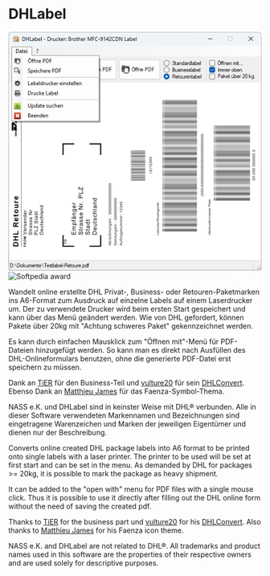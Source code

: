 # DHLabel

![DHLabel screenshot](/Screenshot.png?raw=true "DHLabel screenshot") ![Softpedia award](https://www.softpedia.com/_img/softpedia_100_free.png?2023_1)

Wandelt online erstellte DHL Privat-, Business- oder Retouren-Paketmarken ins A6-Format zum Ausdruck auf einzelne Labels auf einem Laserdrucker um. Der zu verwendete Drucker wird beim ersten Start gespeichert und kann über das Menü geändert werden. Wie von DHL gefordert, können Pakete über 20kg mit "Achtung schweres Paket" gekennzeichnet werden.

Es kann durch einfachen Mausklick zum "Öffnen mit"-Menü für PDF-Dateien hinzugefügt werden. So kann man es direkt nach Ausfüllen des DHL-Onlineformulars benutzen, ohne die generierte PDF-Datei erst speichern zu müssen.

Dank an [TiER](https://github.com/TimoErdmann) für den Business-Teil und [vulture20](https://github.com/vulture20) für sein [DHLConvert](https://github.com/vulture20/DHLConvert). Ebenso Dank an [Matthieu James](https://www.deviantart.com/tiheum) für das Faenza-Symbol-Thema.

NASS e.K. und DHLabel sind in keinster Weise mit DHL® verbunden. Alle in dieser Software verwendeten Markennamen und Bezeichnungen sind eingetragene Warenzeichen und Marken der jeweiligen Eigentümer und dienen nur der Beschreibung.

Converts online created DHL package labels into A6 format to be printed onto single labels with a laser printer. The printer to be used will be set at first start and can be set in the menu. As demanded by DHL for packages >= 20kg, it is possible to mark the package as heavy shipment.

It can be added to the "open with" menu for PDF files with a single mouse click. Thus it is possible to use it directly after filling out the DHL online form without the need of saving the created pdf.

Thanks to [TiER](https://github.com/TimoErdmann) for the business part und [vulture20](https://github.com/vulture20) for his [DHLConvert](https://github.com/vulture20/DHLConvert). Also thanks to [Matthieu James](https://www.deviantart.com/tiheum) for his Faenza icon theme.


NASS e.K. and DHLabel are not related to DHL®. All trademarks and product names used in this software are the properties of their respective owners and are used solely for descriptive purposes.
